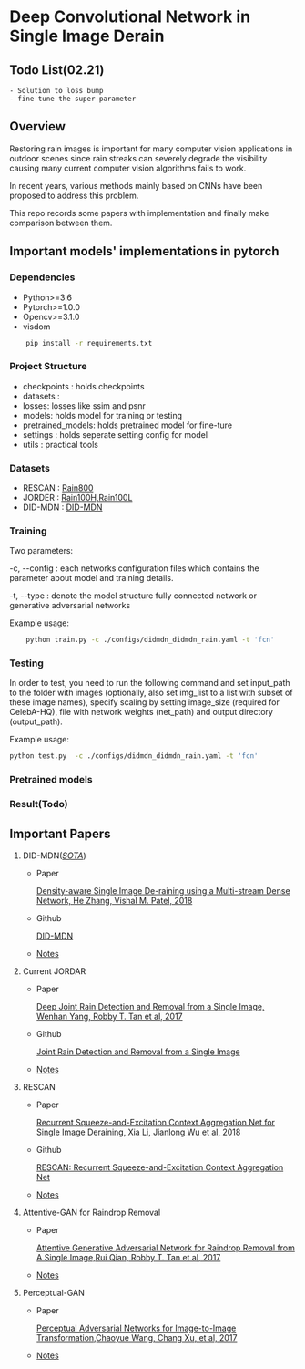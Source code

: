 Deep Convolutional Network in Single Image Derain
==================================

## Todo List(02.21)
    - Solution to loss bump
    - fine tune the super parameter

## Overview
Restoring rain images is important for many computer vision applications in outdoor scenes since rain streaks can severely degrade the visibility causing many current computer vision algorithms fails to work.

In recent years, various methods mainly based on CNNs have been proposed to address this problem.

This repo records some papers with implementation and finally make comparison between them.

## Important models' implementations in pytorch

### Dependencies
- Python>=3.6
- Pytorch>=1.0.0
- Opencv>=3.1.0
- visdom

```bash
    pip install -r requirements.txt
``` 

### Project Structure
- checkpoints : holds checkpoints
- datasets : 
- losses: losses like ssim and psnr
- models: holds model for training or testing
- pretrained_models: holds pretrained model for fine-ture
- settings : holds seperate setting config for model
- utils : practical tools 

### Datasets
- RESCAN : [Rain800](https://drive.google.com/drive/folders/0Bw2e6Q0nQQvGbi1xV1Yxd09rY2s)
- JORDER : [Rain100H,Rain100L](http://www.icst.pku.edu.cn/struct/Projects/joint_rain_removal.html)
- DID-MDN : [DID-MDN](https://drive.google.com/file/d/1cMXWICiblTsRl1zjN8FizF5hXOpVOJz4/view?usp=sharing)
### Training

Two parameters:

-c, --config : each networks configuration files which contains the parameter about model and training details.

-t, --type : denote the model structure fully connected network or generative adversarial networks

Example usage:

```bash
    python train.py -c ./configs/didmdn_didmdn_rain.yaml -t 'fcn'
``` 
### Testing

In order to test, you need to run the following command and set input_path to the folder with images (optionally, also set img_list to a list with subset of these image names), specify scaling by setting image_size (required for CelebA-HQ), file with network weights (net_path) and output directory (output_path).

Example usage:

```bash
python test.py  -c ./configs/didmdn_didmdn_rain.yaml -t 'fcn'
```

### Pretrained models


### Result(Todo)



## Important Papers

1. DID-MDN(<u>*SOTA*</u>)

    - Paper
    
         [Density-aware Single Image De-raining using a Multi-stream Dense Network, He Zhang, Vishal M. Patel, 2018](https://arxiv.org/pdf/1802.07412.pdf)
    
    - Github
    
        [DID-MDN](https://github.com/hezhangsprinter/DID-MDN)
        
    - [Notes](./Notes/DID-MDN.md)
2. Current JORDAR

    - Paper
    
         [Deep Joint Rain Detection and Removal from a Single Image, Wenhan Yang, Robby T. Tan et al, 2017](https://arxiv.org/pdf/1609.07769.pdf)
    
    - Github
    
        [Joint Rain Detection and Removal from a Single Image](https://github.com/ZhangXinNan/RainDetectionAndRemoval)
        
    - [Notes](./Notes/CJORDAR.md) 

3. RESCAN

    - Paper
    
         [Recurrent Squeeze-and-Excitation Context Aggregation Net for Single Image Deraining, Xia Li, Jianlong Wu et al, 2018](https://arxiv.org/pdf/1807.05698.pdf)
    
    - Github
    
        [RESCAN: Recurrent Squeeze-and-Excitation Context Aggregation Net](https://github.com/XiaLiPKU/RESCAN)
        
    - [Notes](./Notes/RESCAN.md) 

4. Attentive-GAN for Raindrop Removal

    - Paper
        
        [Attentive Generative Adversarial Network for Raindrop Removal from A Single Image,Rui Qian, Robby T. Tan et al, 2017](https://arxiv.org/pdf/1711.10098.pdf)
        
    - [Notes](./Notes/Att-GAN.md)
5. Perceptual-GAN

    - Paper
        
        [Perceptual Adversarial Networks for Image-to-Image Transformation,Chaoyue Wang, Chang Xu, et al, 2017](https://arxiv.org/pdf/1706.09138.pdf)
        
    - [Notes](./Notes/P_GAN.md)

    
    
